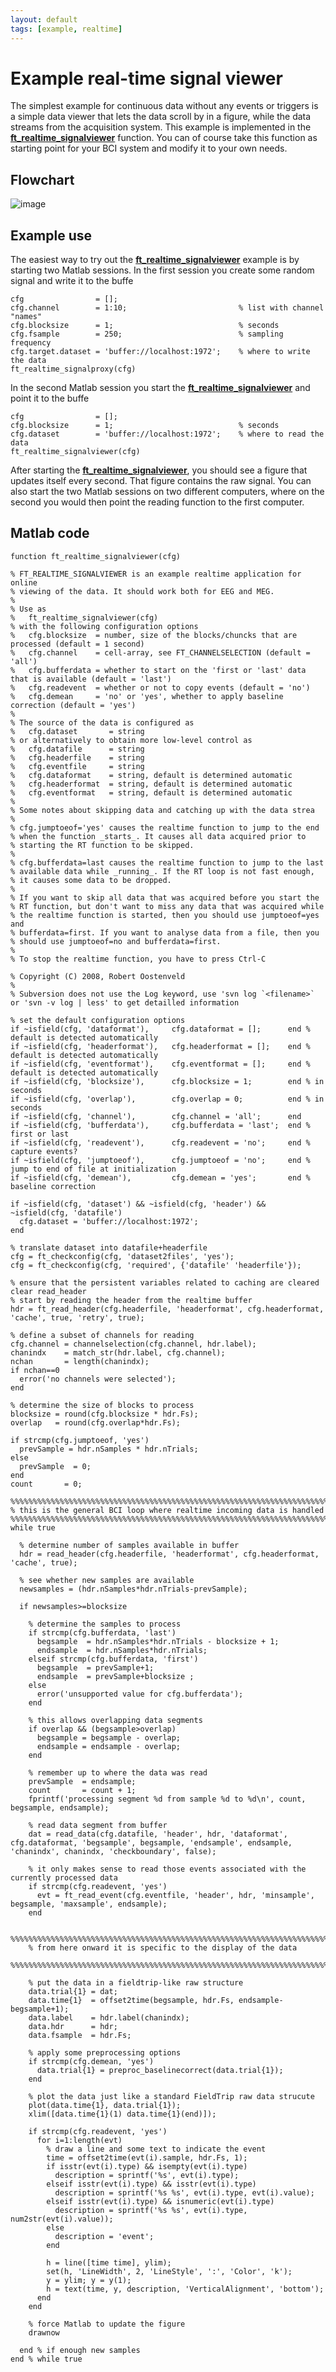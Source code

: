 ```yaml
---
layout: default
tags: [example, realtime]
---
```


# Example real-time signal viewer

The simplest example for continuous data without any events or triggers is a simple data viewer that lets the data scroll by in a figure, while the data streams from the acquisition system. This example is implemented in the **[ft_realtime_signalviewer](/reference/ft_realtime_signalviewer)** function. You can of course take this function as starting point for your BCI system and modify it to your own needs.

## Flowchart

![image](/media/example/realtime/realtime_signalviewer.png@300)
## Example use

The easiest way to try out the **[ft_realtime_signalviewer](/reference/ft_realtime_signalviewer)** example is by starting two Matlab sessions. In the first session you create some random signal and write it to the buffe

    cfg                = [];
    cfg.channel        = 1:10;                         % list with channel "names"
    cfg.blocksize      = 1;                            % seconds
    cfg.fsample        = 250;                          % sampling frequency
    cfg.target.dataset = 'buffer://localhost:1972';    % where to write the data
    ft_realtime_signalproxy(cfg)

In the second Matlab session you start the **[ft_realtime_signalviewer](/reference/ft_realtime_signalviewer)** and point it to the buffe

    cfg                = [];
    cfg.blocksize      = 1;                            % seconds
    cfg.dataset        = 'buffer://localhost:1972';    % where to read the data
    ft_realtime_signalviewer(cfg)

After starting the **[ft_realtime_signalviewer](/reference/ft_realtime_signalviewer)**, you should see a figure that updates itself every second. That figure contains the raw signal. You can also start the two Matlab sessions on two different computers, where on the second you would then point the reading function to the first computer.

## Matlab code

	function ft_realtime_signalviewer(cfg)
	
	% FT_REALTIME_SIGNALVIEWER is an example realtime application for online
	% viewing of the data. It should work both for EEG and MEG.
	%
	% Use as
	%   ft_realtime_signalviewer(cfg)
	% with the following configuration options
	%   cfg.blocksize  = number, size of the blocks/chuncks that are processed (default = 1 second)
	%   cfg.channel    = cell-array, see FT_CHANNELSELECTION (default = 'all')
	%   cfg.bufferdata = whether to start on the 'first or 'last' data that is available (default = 'last')
	%   cfg.readevent  = whether or not to copy events (default = 'no')
	%   cfg.demean     = 'no' or 'yes', whether to apply baseline correction (default = 'yes')
	%
	% The source of the data is configured as
	%   cfg.dataset       = string
	% or alternatively to obtain more low-level control as
	%   cfg.datafile      = string
	%   cfg.headerfile    = string
	%   cfg.eventfile     = string
	%   cfg.dataformat    = string, default is determined automatic
	%   cfg.headerformat  = string, default is determined automatic
	%   cfg.eventformat   = string, default is determined automatic
	%
	% Some notes about skipping data and catching up with the data strea
	%
	% cfg.jumptoeof='yes' causes the realtime function to jump to the end
	% when the function _starts_. It causes all data acquired prior to
	% starting the RT function to be skipped.
	% 
	% cfg.bufferdata=last causes the realtime function to jump to the last
	% available data while _running_. If the RT loop is not fast enough,
	% it causes some data to be dropped.
	% 
	% If you want to skip all data that was acquired before you start the
	% RT function, but don't want to miss any data that was acquired while
	% the realtime function is started, then you should use jumptoeof=yes and
	% bufferdata=first. If you want to analyse data from a file, then you
	% should use jumptoeof=no and bufferdata=first.
	%
	% To stop the realtime function, you have to press Ctrl-C
	
	% Copyright (C) 2008, Robert Oostenveld
	%
	% Subversion does not use the Log keyword, use 'svn log `<filename>` or 'svn -v log | less' to get detailled information
	
	% set the default configuration options
	if ~isfield(cfg, 'dataformat'),     cfg.dataformat = [];      end % default is detected automatically
	if ~isfield(cfg, 'headerformat'),   cfg.headerformat = [];    end % default is detected automatically
	if ~isfield(cfg, 'eventformat'),    cfg.eventformat = [];     end % default is detected automatically
	if ~isfield(cfg, 'blocksize'),      cfg.blocksize = 1;        end % in seconds
	if ~isfield(cfg, 'overlap'),        cfg.overlap = 0;          end % in seconds
	if ~isfield(cfg, 'channel'),        cfg.channel = 'all';      end
	if ~isfield(cfg, 'bufferdata'),     cfg.bufferdata = 'last';  end % first or last
	if ~isfield(cfg, 'readevent'),      cfg.readevent = 'no';     end % capture events?
	if ~isfield(cfg, 'jumptoeof'),      cfg.jumptoeof = 'no';     end % jump to end of file at initialization
	if ~isfield(cfg, 'demean'),         cfg.demean = 'yes';       end % baseline correction
	
	if ~isfield(cfg, 'dataset') && ~isfield(cfg, 'header') && ~isfield(cfg, 'datafile')
	  cfg.dataset = 'buffer://localhost:1972';
	end
	
	% translate dataset into datafile+headerfile
	cfg = ft_checkconfig(cfg, 'dataset2files', 'yes');
	cfg = ft_checkconfig(cfg, 'required', {'datafile' 'headerfile'});
	
	% ensure that the persistent variables related to caching are cleared
	clear read_header
	% start by reading the header from the realtime buffer
	hdr = ft_read_header(cfg.headerfile, 'headerformat', cfg.headerformat, 'cache', true, 'retry', true);
	
	% define a subset of channels for reading
	cfg.channel = channelselection(cfg.channel, hdr.label);
	chanindx    = match_str(hdr.label, cfg.channel);
	nchan       = length(chanindx);
	if nchan==0
	  error('no channels were selected');
	end
	
	% determine the size of blocks to process
	blocksize = round(cfg.blocksize * hdr.Fs);
	overlap   = round(cfg.overlap*hdr.Fs);
	
	if strcmp(cfg.jumptoeof, 'yes')
	  prevSample = hdr.nSamples * hdr.nTrials;
	else
	  prevSample  = 0;
	end
	count       = 0;
	
	%%%%%%%%%%%%%%%%%%%%%%%%%%%%%%%%%%%%%%%%%%%%%%%%%%%%%%%%%%%%%%%%%%%%%%%%%%%%%%%%
	% this is the general BCI loop where realtime incoming data is handled
	%%%%%%%%%%%%%%%%%%%%%%%%%%%%%%%%%%%%%%%%%%%%%%%%%%%%%%%%%%%%%%%%%%%%%%%%%%%%%%%%
	while true
	
	  % determine number of samples available in buffer
	  hdr = read_header(cfg.headerfile, 'headerformat', cfg.headerformat, 'cache', true);
	
	  % see whether new samples are available
	  newsamples = (hdr.nSamples*hdr.nTrials-prevSample);
	
	  if newsamples>=blocksize
	
	    % determine the samples to process
	    if strcmp(cfg.bufferdata, 'last')
	      begsample  = hdr.nSamples*hdr.nTrials - blocksize + 1;
	      endsample  = hdr.nSamples*hdr.nTrials;
	    elseif strcmp(cfg.bufferdata, 'first')
	      begsample  = prevSample+1;
	      endsample  = prevSample+blocksize ;
	    else
	      error('unsupported value for cfg.bufferdata');
	    end
	
	    % this allows overlapping data segments
	    if overlap && (begsample>overlap)
	      begsample = begsample - overlap;
	      endsample = endsample - overlap;
	    end
	
	    % remember up to where the data was read
	    prevSample  = endsample;
	    count       = count + 1;
	    fprintf('processing segment %d from sample %d to %d\n', count, begsample, endsample);
	
	    % read data segment from buffer
	    dat = read_data(cfg.datafile, 'header', hdr, 'dataformat', cfg.dataformat, 'begsample', begsample, 'endsample', endsample, 'chanindx', chanindx, 'checkboundary', false);
	
	    % it only makes sense to read those events associated with the currently processed data
	    if strcmp(cfg.readevent, 'yes')
	      evt = ft_read_event(cfg.eventfile, 'header', hdr, 'minsample', begsample, 'maxsample', endsample);
	    end
	
	    %%%%%%%%%%%%%%%%%%%%%%%%%%%%%%%%%%%%%%%%%%%%%%%%%%%%%%%%%%%%%%%%%%%%%%%%%%%%%%%%
	    % from here onward it is specific to the display of the data
	    %%%%%%%%%%%%%%%%%%%%%%%%%%%%%%%%%%%%%%%%%%%%%%%%%%%%%%%%%%%%%%%%%%%%%%%%%%%%%%%%
	
	    % put the data in a fieldtrip-like raw structure
	    data.trial{1} = dat;
	    data.time{1}  = offset2time(begsample, hdr.Fs, endsample-begsample+1);
	    data.label    = hdr.label(chanindx);
	    data.hdr      = hdr;
	    data.fsample  = hdr.Fs;
	
	    % apply some preprocessing options
	    if strcmp(cfg.demean, 'yes')
	      data.trial{1} = preproc_baselinecorrect(data.trial{1});
	    end
	
	    % plot the data just like a standard FieldTrip raw data strucute
	    plot(data.time{1}, data.trial{1});
	    xlim([data.time{1}(1) data.time{1}(end)]);
	
	    if strcmp(cfg.readevent, 'yes')
	      for i=1:length(evt)
	        % draw a line and some text to indicate the event
	        time = offset2time(evt(i).sample, hdr.Fs, 1);
	        if isstr(evt(i).type) && isempty(evt(i).type)
	          description = sprintf('%s', evt(i).type);
	        elseif isstr(evt(i).type) && isstr(evt(i).type)
	          description = sprintf('%s %s', evt(i).type, evt(i).value);
	        elseif isstr(evt(i).type) && isnumeric(evt(i).type)
	          description = sprintf('%s %s', evt(i).type, num2str(evt(i).value));
	        else
	          description = 'event';
	        end
	
	        h = line([time time], ylim);
	        set(h, 'LineWidth', 2, 'LineStyle', ':', 'Color', 'k');
	        y = ylim; y = y(1);
	        h = text(time, y, description, 'VerticalAlignment', 'bottom');
	      end
	    end
	
	    % force Matlab to update the figure
	    drawnow
	
	  end % if enough new samples
	end % while true

